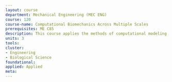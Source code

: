 ```yaml
---
layout: course 
department: Mechanical Engineering (MEC ENG)
course: 120
course-name: Computational Biomechanics Across Multiple Scales
prerequisites: ME C85
description: This course applies the methods of computational modeling and continuum mechanics to biomedical phenomena spanning various length scales ranging from molecular to cellular to tissue and organ levels. The course is intended for upper level undergraduate students who have been exposed to undergraduate continuum mechanics (statics and strength of materials.)
units: 3
tools: 
cluster:
- Engineering
- Biological Science
foundational: 
applied: Applied
meta: 
---
```

